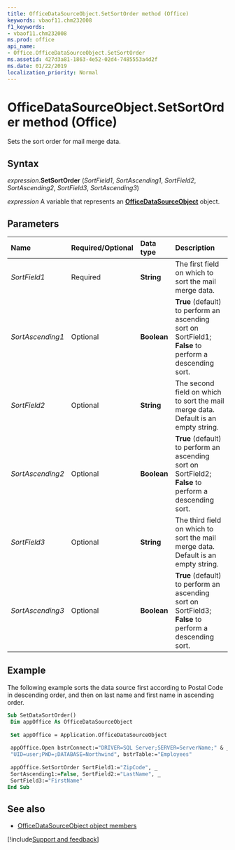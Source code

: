 ```yaml
---
title: OfficeDataSourceObject.SetSortOrder method (Office)
keywords: vbaof11.chm232008
f1_keywords:
- vbaof11.chm232008
ms.prod: office
api_name:
- Office.OfficeDataSourceObject.SetSortOrder
ms.assetid: 427d3a81-1863-4e52-02d4-7485553a4d2f
ms.date: 01/22/2019
localization_priority: Normal
---
```



# OfficeDataSourceObject.SetSortOrder method (Office)

Sets the sort order for mail merge data.


## Syntax

_expression_.**SetSortOrder** (_SortField1_, _SortAscending1_, _SortField2_, _SortAscending2_, _SortField3_, _SortAscending3_)

_expression_ A variable that represents an **[OfficeDataSourceObject](Office.OfficeDataSourceObject.md)** object.


## Parameters

|Name|Required/Optional|Data type|Description|
|:-----|:-----|:-----|:-----|
| _SortField1_|Required|**String**|The first field on which to sort the mail merge data.|
| _SortAscending1_|Optional|**Boolean**|**True** (default) to perform an ascending sort on SortField1; **False** to perform a descending sort.|
| _SortField2_|Optional|**String**|The second field on which to sort the mail merge data. Default is an empty string.|
| _SortAscending2_|Optional|**Boolean**|**True** (default) to perform an ascending sort on SortField2; **False** to perform a descending sort.|
| _SortField3_|Optional|**String**|The third field on which to sort the mail merge data. Default is an empty string.|
| _SortAscending3_|Optional|**Boolean**|**True** (default) to perform an ascending sort on SortField3; **False** to perform a descending sort.|

## Example

The following example sorts the data source first according to Postal Code in descending order, and then on last name and first name in ascending order.


```vb
Sub SetDataSortOrder() 
 Dim appOffice As OfficeDataSourceObject 
 
 Set appOffice = Application.OfficeDataSourceObject 
 
 appOffice.Open bstrConnect:="DRIVER=SQL Server;SERVER=ServerName;" & _ 
 "UID=user;PWD=;DATABASE=Northwind", bstrTable:="Employees" 
 
 appOffice.SetSortOrder SortField1:="ZipCode", _ 
 SortAscending1:=False, SortField2:="LastName", _ 
 SortField3:="FirstName" 
End Sub 

```


## See also

- [OfficeDataSourceObject object members](overview/library-reference/officedatasourceobject-members-office.md)




[!include[Support and feedback](~/includes/feedback-boilerplate.md)]